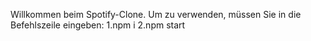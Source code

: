 Willkommen beim Spotify-Clone.
Um zu verwenden, müssen Sie in die Befehlszeile eingeben:
1.npm i
2.npm start